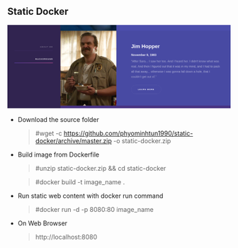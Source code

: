## Static Docker  

![alt text](./image.png "Static Website Deployment")

* Download the source folder
    > #wget -c https://github.com/phyominhtun1990/static-docker/archive/master.zip -o static-docker.zip

* Build image from Dockerfile 
    > #unzip static-docker.zip && cd static-docker
    
    > #docker build -t image_name . 

* Run static web content with docker run command 
    > #docker run -d -p 8080:80 image_name 

* On Web Browser 
   > http://localhost:8080





